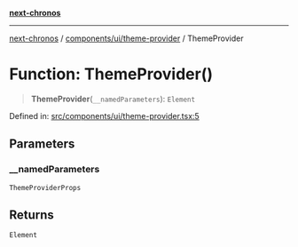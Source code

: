 [**next-chronos**](../../../../README.md)

***

[next-chronos](../../../../README.md) / [components/ui/theme-provider](../README.md) / ThemeProvider

# Function: ThemeProvider()

> **ThemeProvider**(`__namedParameters`): `Element`

Defined in: [src/components/ui/theme-provider.tsx:5](https://github.com/Bababum95/next-chronos/blob/41860730c8dd12c16699269e1eee86402c8d1a9f/src/components/ui/theme-provider.tsx#L5)

## Parameters

### \_\_namedParameters

`ThemeProviderProps`

## Returns

`Element`

